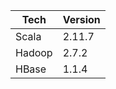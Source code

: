 | Tech   |  Version | 
|--------|----------| 
| Scala  |  2.11.7  | 
| Hadoop |  2.7.2   | 
| HBase  |  1.1.4   | 

